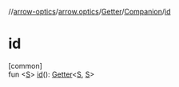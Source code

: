 //[arrow-optics](../../../../index.md)/[arrow.optics](../../index.md)/[Getter](../index.md)/[Companion](index.md)/[id](id.md)

# id

[common]\
fun &lt;[S](id.md)&gt; [id](id.md)(): [Getter](../index.md)&lt;[S](id.md), [S](id.md)&gt;
